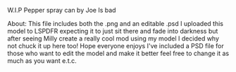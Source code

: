 W.I.P Pepper spray can by Joe Is bad

About:
This file includes both the .png and an editable .psd I uploaded this model to LSPDFR expecting it to just sit there and fade into darkness but after seeing Milly create a really cool mod using my model I decided why not chuck it up here too! Hope everyone enjoys I've included a PSD file for those who want to edit the model and make it better feel free to change it as much as you want e.t.c.
